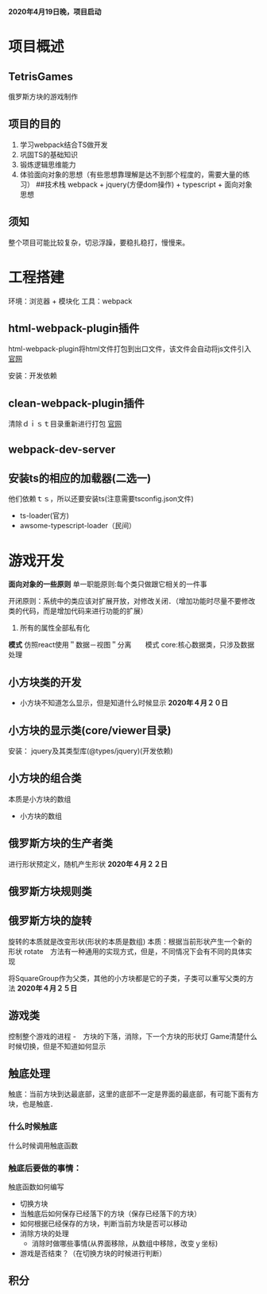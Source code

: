 **2020年4月19日晚，项目启动**
# 项目概述
## TetrisGames
俄罗斯方块的游戏制作
## 项目的目的
1. 学习webpack结合TS做开发
2. 巩固TS的基础知识
3. 锻炼逻辑思维能力
4. 体验面向对象的思想（有些思想靠理解是达不到那个程度的，需要大量的练习）
##技术栈
webpack + jquery(方便dom操作) + typescript + 面向对象思想
## 须知
整个项目可能比较复杂，切忌浮躁，要稳扎稳打，慢慢来。


# 工程搭建
环境：浏览器 + 模块化
工具：webpack
## html-webpack-plugin插件
html-webpack-plugin将html文件打包到出口文件，该文件会自动将js文件引入
[官网](https://www.npmjs.com/package/html-webpack-plugin)

安装：开发依赖

## clean-webpack-plugin插件
清除ｄｉｓｔ目录重新进行打包
[官网](npmjs.com/package/clean-webpack-plugin)
## webpack-dev-server
## 安装ts的相应的加载器(二选一)
他们依赖ｔｓ，所以还要安装ts(注意需要tsconfig.json文件)
- ts-loader(官方)
- awsome-typescript-loader（民间）

# 游戏开发
**面向对象的一些原则**
单一职能原则:每个类只做跟它相关的一件事

开闭原则：系统中的类应该对扩展开放，对修改关闭．（增加功能时尽量不要修改类的代码，而是增加代码来进行功能的扩展）

1. 所有的属性全部私有化


**模式**
仿照react使用＂数据－视图＂分离　　模式
core:核心数据类，只涉及数据处理
## 小方块类的开发
- 小方块不知道怎么显示，但是知道什么时候显示
**2020年４月２０日**
## 小方块的显示类(core/viewer目录)

安装：
jquery及其类型库(@types/jquery)(开发依赖)
## 小方块的组合类
本质是小方块的数组
- 小方块的数组
## 俄罗斯方块的生产者类
进行形状预定义，随机产生形状
**2020年４月２２日**
## 俄罗斯方块规则类
## 俄罗斯方块的旋转
旋转的本质就是改变形状(形状的本质是数组)
本质：根据当前形状产生一个新的形状
rotate　方法有一种通用的实现方式，但是，不同情况下会有不同的具体实现

将SquareGroup作为父类，其他的小方块都是它的子类，子类可以重写父类的方法
**2020年４月２５日**
## 游戏类
控制整个游戏的进程
-　方块的下落，消除，下一个方块的形状灯
Game清楚什么时候切换，但是不知道如何显示

## 触底处理
触底：当前方块到达最底部，这里的底部不一定是界面的最底部，有可能下面有方块，也是触底．
### 什么时候触底
什么时候调用触底函数
### 触底后要做的事情：
触底函数如何编写
- 切换方块
- 当触底后如何保存已经落下的方块（保存已经落下的方块）
- 如何根据已经保存的方块，判断当前方块是否可以移动
- 消除方块的处理
    - 消除时做哪些事情(从界面移除，从数组中移除，改变ｙ坐标)
- 游戏是否结束？（在切换方块的时候进行判断）
## 积分
